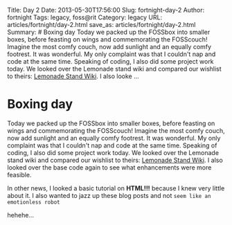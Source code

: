 Title: Day 2
Date: 2013-05-30T17:56:00
Slug: fortnight-day-2
Author: fortnight
Tags: legacy, foss@rit
Category: legacy
URL: articles/fortnight/day-2.html
save_as: articles/fortnight/day-2.html
Summary: # Boxing day  Today we packed up the FOSSbox into smaller boxes, before feasting on wings and commemorating the FOSScouch! Imagine the most comfy couch, now add sunlight and an equally comfy footrest. It was wonderful. My only complaint was that I couldn't nap and code at the same time. Speaking of coding, I also did some project work today. We looked over the Lemonade stand wiki and compared our wishlist to theirs: [Lemonade Stand Wiki](http://wiki.sugarlabs.org/go/Lemonade_Stand). I also looke ... 

# Boxing day

Today we packed up the FOSSbox into smaller boxes, before feasting on wings
and commemorating the FOSScouch! Imagine the most comfy couch, now add
sunlight and an equally comfy footrest. It was wonderful. My only complaint
was that I couldn't nap and code at the same time. Speaking of coding, I also
did some project work today. We looked over the Lemonade stand wiki and
compared our wishlist to theirs: [Lemonade Stand
Wiki](http://wiki.sugarlabs.org/go/Lemonade_Stand). I also looked over the
base code again to see what enhancements were more feasible.

In other news, I looked a basic tutorial on **HTML!!!** because I knew very
little about it. I also wanted to jazz up these blog posts and not `seem like
an emotionless robot`

hehehe...

